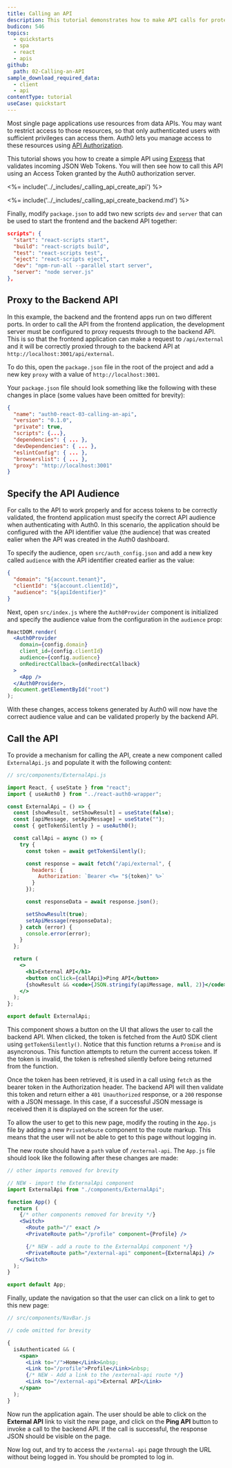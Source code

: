 ```yaml
---
title: Calling an API
description: This tutorial demonstrates how to make API calls for protected resources on your server.
budicon: 546
topics:
  - quickstarts
  - spa
  - react
  - apis
github:
  path: 02-Calling-an-API
sample_download_required_data:
  - client
  - api
contentType: tutorial
useCase: quickstart
---
```


<!-- markdownlint-disable MD041 MD002 -->

Most single page applications use resources from data APIs. You may want to restrict access to those resources, so that only authenticated users with sufficient privileges can access them. Auth0 lets you manage access to these resources using [API Authorization](/api-auth).

This tutorial shows you how to create a simple API using [Express](https://expressjs.com) that validates incoming JSON Web Tokens. You will then see how to call this API using an Access Token granted by the Auth0 authorization server.

<%= include('../_includes/_calling_api_create_api') %>

<%= include('../_includes/_calling_api_create_backend.md') %>

Finally, modify `package.json` to add two new scripts `dev` and `server` that can be used to start the frontend and the backend API together:

```json
scripts": {
  "start": "react-scripts start",
  "build": "react-scripts build",
  "test": "react-scripts test",
  "eject": "react-scripts eject",
  "dev": "npm-run-all --parallel start server",
  "server": "node server.js"
},
```

## Proxy to the Backend API

In this example, the backend and the frontend apps run on two different ports. In order to call the API from the frontend application, the development server must be configured to proxy requests through to the backend API. This is so that the frontend application can make a request to `/api/external` and it will be correctly proxied through to the backend API at `http://localhost:3001/api/external`.

To do this, open the `package.json` file in the root of the project and add a new key `proxy` with a value of `http://localhost:3001`.

Your `package.json` file should look something like the following with these changes in place (some values have been omitted for brevity):

```json
{
  "name": "auth0-react-03-calling-an-api",
  "version": "0.1.0",
  "private": true,
  "scripts": {...},
  "dependencies": { ... },
  "devDependencies": { ... },
  "eslintConfig": { ... },
  "browserslist": { ... },
  "proxy": "http://localhost:3001"
}
```

## Specify the API Audience

For calls to the API to work properly and for access tokens to be correctly validated, the frontend application must specify the correct API audience when authenticating with Auth0. In this scenario, the application should be configured with the API identifier value (the audience) that was created ealier when the API was created in the Auth0 dashboard.

To specify the audience, open `src/auth_config.json` and add a new key called `audience` with the API identifier created earlier as the value:

```json
{
  "domain": "${account.tenant}",
  "clientId": "${account.clientId}",
  "audience": "${apiIdentifier}"
}
```

Next, open `src/index.js` where the `Auth0Provider` component is initialized and specify the audience value from the configuration in the `audience` prop:

```jsx
ReactDOM.render(
  <Auth0Provider
    domain={config.domain}
    client_id={config.clientId}
    audience={config.audience}
    onRedirectCallback={onRedirectCallback}
  >
    <App />
  </Auth0Provider>,
  document.getElementById("root")
);
```

With these changes, access tokens generated by Auth0 will now have the correct audience value and can be validated properly by the backend API.

## Call the API

To provide a mechanism for calling the API, create a new component called `ExternalApi.js` and populate it with the following content:

```jsx
// src/components/ExternalApi.js

import React, { useState } from "react";
import { useAuth0 } from "../react-auth0-wrapper";

const ExternalApi = () => {
  const [showResult, setShowResult] = useState(false);
  const [apiMessage, setApiMessage] = useState("");
  const { getTokenSilently } = useAuth0();

  const callApi = async () => {
    try {
      const token = await getTokenSilently();

      const response = await fetch("/api/external", {
        headers: {
          Authorization: `Bearer <%= "${token}" %>`
        }
      });

      const responseData = await response.json();

      setShowResult(true);
      setApiMessage(responseData);
    } catch (error) {
      console.error(error);
    }
  };

  return (
    <>
      <h1>External API</h1>
      <button onClick={callApi}>Ping API</button>
      {showResult && <code>{JSON.stringify(apiMessage, null, 2)}</code>}
    </>
  );
};

export default ExternalApi;
```

This component shows a button on the UI that allows the user to call the backend API. When clicked, the token is fetched from the Aut0 SDK client using `getTokenSilently()`. Notice that this function returns a `Promise` and is asyncronous. This function attempts to return the current access token. If the token is invalid, the token is refreshed silently before being returned from the function.

Once the token has been retrieved, it is used in a call using `fetch` as the bearer token in the Authorization header. The backend API will then validate this token and return either a `401 Unauthorized` response, or a `200` response with a JSON message. In this case, if a successful JSON message is received then it is displayed on the screen for the user.

To allow the user to get to this new page, modify the routing in the `App.js` file by adding a new `PrivateRoute` component to the route markup. This means that the user will not be able to get to this page without logging in.

The new route should have a `path` value of `/external-api`. The `App.js` file should look like the following after these changes are made:

```jsx
// other imports removed for brevity

// NEW - import the ExternalApi component
import ExternalApi from "./components/ExternalApi";

function App() {
  return (
    {/* other components removed for brevity */}
    <Switch>
      <Route path="/" exact />
      <PrivateRoute path="/profile" component={Profile} />

      {/* NEW - add a route to the ExternalApi component */}
      <PrivateRoute path="/external-api" component={ExternalApi} />
    </Switch>
  );
}

export default App;
```

Finally, update the navigation so that the user can click on a link to get to this new page:

```jsx
// src/components/NavBar.js

// code omitted for brevity

{
  isAuthenticated && (
    <span>
      <Link to="/">Home</Link>&nbsp;
      <Link to="/profile">Profile</Link>&nbsp;
      {/* NEW - Add a link to the /external-api route */}
      <Link to="/external-api">External API</Link>
    </span>
  );
}
```

Now run the application again. The user should be able to click on the **External API** link to visit the new page, and click on the **Ping API** button to invoke a call to the backend API. If the call is successful, the response JSON should be visible on the page.

Now log out, and try to access the `/external-api` page through the URL without being logged in. You should be prompted to log in.
